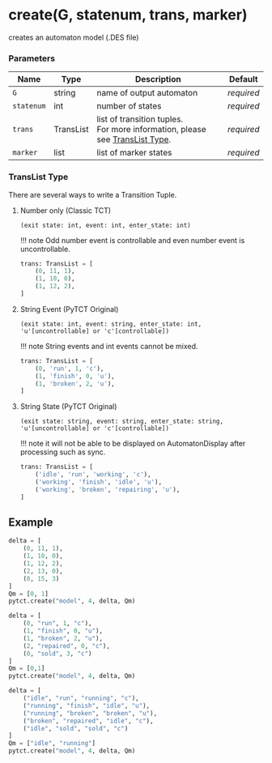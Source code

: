 # create(G, statenum, trans, marker)

creates an automaton model (.DES file)

### Parameters
| Name         | Type      | Description               | Default    |
|--------------|-----------|---------------------------|------------|
| `G`          | string    | name of output automaton  | *required* |
| `statenum`   | int       | number of states          | *required* |
| `trans`      | TransList | list of transition tuples.<br>For more information, please see [TransList Type](#translist-type).| *required* |
| `marker`     | list      | list of marker states     | *required* |


### TransList Type

There are several ways to write a Transition Tuple.

1. Number only (Classic TCT)

    `(exit state: int, event: int, enter_state: int)`

    !!! note
        Odd number event is controllable and even number event is uncontrollable.

    ```python
    trans: TransList = [
        (0, 11, 1),
        (1, 10, 0),
        (1, 12, 2),
    ]
    ```

2. String Event (PyTCT Original)

    `(exit state: int, event: string, enter_state: int, 'u'[uncontrollable] or 'c'[controllable])`

    !!! note
        String events and int events cannot be mixed.

    ```python
    trans: TransList = [
        (0, 'run', 1, 'c'),
        (1, 'finish', 0, 'u'),
        (1, 'broken', 2, 'u'),
    ]
    ```

3. String State (PyTCT Original)
    
    `(exit state: string, event: string, enter_state: string, 'u'[uncontrollable] or 'c'[controllable])`

    !!! note
        it will not be able to be displayed on AutomatonDisplay after processing such as sync.
    
    ```python
    trans: TransList = [
        ('idle', 'run', 'working', 'c'),
        ('working', 'finish', 'idle', 'u'),
        ('working', 'broken', 'repairing', 'u'),
    ]
    ```

## Example

```python title="sample 1"
delta = [
    (0, 11, 1),
    (1, 10, 0),
    (1, 12, 2),
    (2, 13, 0),
    (0, 15, 3)
]
Qm = [0, 1]
pytct.create("model", 4, delta, Qm)
```

```python title="sample 2"
delta = [
    (0, "run", 1, "c"),
    (1, "finish", 0, "u"),
    (1, "broken", 2, "u"),
    (2, "repaired", 0, "c"),
    (0, "sold", 3, "c")
]
Qm = [0,1]
pytct.create("model", 4, delta, Qm)
```

```python title="sample 3"
delta = [
    ("idle", "run", "running", "c"),
    ("running", "finish", "idle", "u"),
    ("running", "broken", "broken", "u"),
    ("broken", "repaired", "idle", "c"),
    ("idle", "sold", "sold", "c")
]
Qm = ["idle", "running"]
pytct.create("model", 4, delta, Qm)
```
